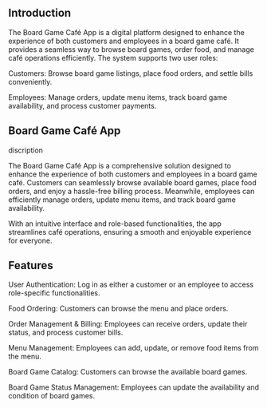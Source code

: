## Introduction
The Board Game Café App is a digital platform designed to enhance the experience of both customers and employees in a board game café. It provides a seamless way to browse board games, order food, and manage café operations efficiently. The system supports two user roles:

Customers: Browse board game listings, place food orders, and settle bills conveniently.

Employees: Manage orders, update menu items, track board game availability, and process customer payments.

## Board Game Café App

discription

The Board Game Café App is a comprehensive solution designed to enhance the experience of both customers and employees in a board game café. Customers can seamlessly browse available board games, place food orders, and enjoy a hassle-free billing process. Meanwhile, employees can efficiently manage orders, update menu items, and track board game availability.

With an intuitive interface and role-based functionalities, the app streamlines café operations, ensuring a smooth and enjoyable experience for everyone.

## Features

User Authentication: Log in as either a customer or an employee to access role-specific functionalities.

Food Ordering: Customers can browse the menu and place orders.

Order Management & Billing: Employees can receive orders, update their status, and process customer bills.

Menu Management: Employees can add, update, or remove food items from the menu.

Board Game Catalog: Customers can browse the available board games.

Board Game Status Management: Employees can update the availability and condition of board games.

